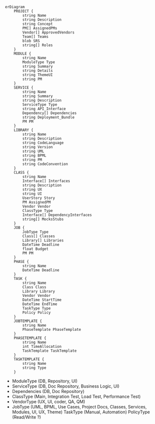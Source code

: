 ```mermaid
erDiagram
    PROJECT {
        string Name
        string Description
        string Concept
        PM[] AssignedPMs
        Vendor[] ApprovedVendors
        Team[] Teams
        blob SRS
        string[] Roles         
    }
    MODULE {
        string Name
        ModuleType Type
        string Summary 
        string Details
        string ThemeUI
        string PM
    }
    SERVICE {
        string Name        
        string Summary
        string Description 
        ServiceType Type 
        string API_Interface 
        Dependency[] Dependencies
        string Deployment_Bundle
        PM PM
    }
    LIBRARY {
        string Name
        string Description
        string CodeLanguage
        string Version
        string UML
        string BPML
        string PM
        string CodeConvention
    }
    CLASS {
        string Name
        Interface[] Interfaces
        string Description
        string UX
        string UI
        UserStory Story
        PM AssignedPM
        Vendor Vendor
        ClassType Type 
        Interface[] DependencyInterfaces 
        string[] MocksStubs
    }
    JOB {
        JobType Type 
        Class[] Classes
        Library[] Libraries
        DateTime Deadline
        float Budget 
        PM PM
    }
    PHASE {
        string Name
        DateTime Deadline 
    }
    TASK {
        string Name
        Class Class 
        Library Library
        Vendor Vendor 
        DateTime StartTime 
        DateTime EndTime 
        TaskType Type 
        Policy Policy        
    }
    JOBTEMPLATE {
        string Name
        PhaseTemplate PhaseTemplate
    }
    PHASETEMPLATE {
        string Name
        int TimeAllocation
        TaskTemplate TaskTemplate
    }
    TASKTEMPLATE {
        string Name
        string Type
    }
```

 * ModuleType (DB, Repository, UI)
 * ServiceType (DB, Doc Repository, Business Logic, UI) 
 * Dependencies (DB, Doc Repository) 
 * ClassType (Main, Integration Test, Load Test, Performance Test) 
 * VendorType (UX, UI, coder, QA, QM)
 * JobType (UML, BPML, Use Cases, Project Docs, Classes, Services, Modules, UI, UX, Theme)
 TaskType (Manual, Automation) 
 PolicyType (Read/Write ?) 